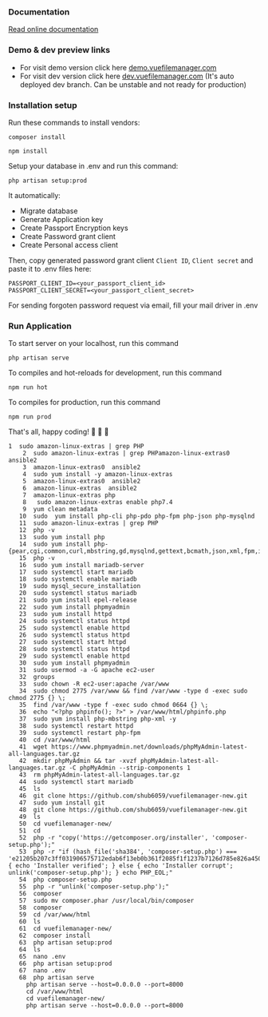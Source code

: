 ### Documentation
[Read online documentation](https://vuefilemanager.com/docs/)

### Demo & dev preview links
* For visit demo version click here [demo.vuefilemanager.com](https://demo.vuefilemanager.com/) 
* For visit dev version click here [dev.vuefilemanager.com](https://dev.vuefilemanager.com/) (It's auto deployed dev branch. Can be unstable and not ready for production)

### Installation setup

Run these commands to install vendors:
```
composer install
```
```
npm install
```

Setup your database in .env and run this command:
```
php artisan setup:prod
```

It automatically:
* Migrate database
* Generate Application key
* Create Passport Encryption keys
* Create Password grant client
* Create Personal access client

Then, copy generated password grant client `Client ID`, `Client secret` and paste it to .env files here:
```
PASSPORT_CLIENT_ID=<your_passport_client_id>
PASSPORT_CLIENT_SECRET=<your_passport_client_secret>
```
For sending forgoten password request via email, fill your mail driver in .env

### Run Application
To start server on your localhost, run this command
```
php artisan serve
```

To compiles and hot-reloads for development, run this command
```
npm run hot
```

To compiles for production, run this command
```
npm run prod
```
That's all, happy coding! :tada: :tada: :tada:
```
1  sudo amazon-linux-extras | grep PHP
    2  sudo amazon-linux-extras | grep PHPamazon-linux-extras0  ansible2
    3  amazon-linux-extras0  ansible2
    4  sudo yum install -y amazon-linux-extras
    5  amazon-linux-extras0  ansible2
    6  amazon-linux-extras  ansible2
    7  amazon-linux-extras php
    8   sudo amazon-linux-extras enable php7.4
    9  yum clean metadata
   10  sudo  yum install php-cli php-pdo php-fpm php-json php-mysqlnd
   11  sudo amazon-linux-extras | grep PHP
   12  php -v
   13  sudo yum install php
   14  sudo yum install php-{pear,cgi,common,curl,mbstring,gd,mysqlnd,gettext,bcmath,json,xml,fpm,intl,zip,imap}
   15  php -v
   16  sudo yum install mariadb-server
   17  sudo systemctl start mariadb
   18  sudo systemctl enable mariadb
   19  sudo mysql_secure_installation
   20  sudo systemctl status mariadb
   21  sudo yum install epel-release
   22  sudo yum install phpmyadmin
   23  sudo yum install httpd
   24  sudo systemctl status httpd
   25  sudo systemctl enable httpd
   26  sudo systemctl status httpd
   27  sudo systemctl start httpd
   28  sudo systemctl status httpd
   29  sudo systemctl enable httpd
   30  sudo yum install phpmyadmin
   31  sudo usermod -a -G apache ec2-user
   32  groups
   33  sudo chown -R ec2-user:apache /var/www
   34  sudo chmod 2775 /var/www && find /var/www -type d -exec sudo chmod 2775 {} \;
   35  find /var/www -type f -exec sudo chmod 0664 {} \;
   36  echo "<?php phpinfo(); ?>" > /var/www/html/phpinfo.php
   37  sudo yum install php-mbstring php-xml -y
   38  sudo systemctl restart httpd
   39  sudo systemctl restart php-fpm
   40  cd /var/www/html
   41  wget https://www.phpmyadmin.net/downloads/phpMyAdmin-latest-all-languages.tar.gz
   42  mkdir phpMyAdmin && tar -xvzf phpMyAdmin-latest-all-languages.tar.gz -C phpMyAdmin --strip-components 1
   43  rm phpMyAdmin-latest-all-languages.tar.gz
   44  sudo systemctl start mariadb
   45  ls
   46  git clone https://github.com/shub6059/vuefilemanager-new.git
   47  sudo yum install git
   48  git clone https://github.com/shub6059/vuefilemanager-new.git
   49  ls
   50  cd vuefilemanager-new/
   51  cd 
   52  php -r "copy('https://getcomposer.org/installer', 'composer-setup.php');"
   53  php -r "if (hash_file('sha384', 'composer-setup.php') === 'e21205b207c3ff031906575712edab6f13eb0b361f2085f1f1237b7126d785e826a450292b6cfd1d64d92e6563bbde02') { echo 'Installer verified'; } else { echo 'Installer corrupt'; unlink('composer-setup.php'); } echo PHP_EOL;"
   54  php composer-setup.php
   55  php -r "unlink('composer-setup.php');"
   56  composer 
   57  sudo mv composer.phar /usr/local/bin/composer
   58  composer 
   59  cd /var/www/html
   60  ls
   61  cd vuefilemanager-new/
   62  composer install
   63  php artisan setup:prod
   64  ls
   65  nano .env
   66  php artisan setup:prod
   67  nano .env
   68  php artisan serve
     php artisan serve --host=0.0.0.0 --port=8000
     cd /var/www/html
     cd vuefilemanager-new/
     php artisan serve --host=0.0.0.0 --port=8000
   ```
